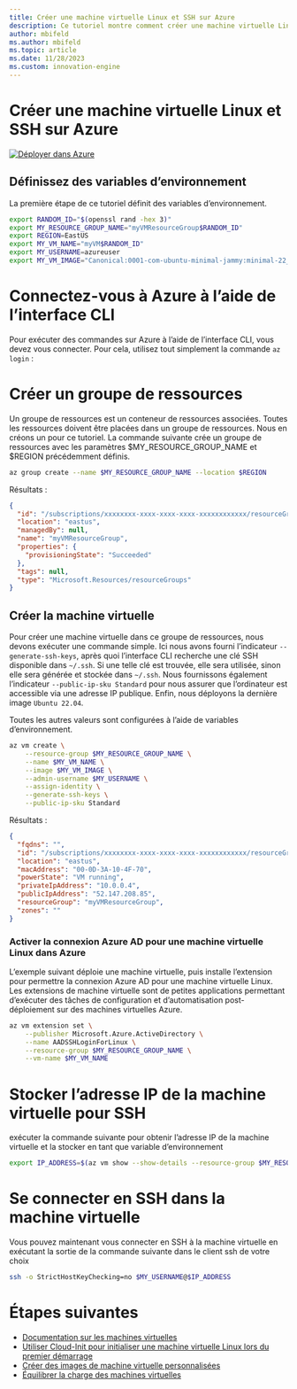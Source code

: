 ```yaml
---
title: Créer une machine virtuelle Linux et SSH sur Azure
description: Ce tutoriel montre comment créer une machine virtuelle Linux et SSH sur Azure.
author: mbifeld
ms.author: mbifeld
ms.topic: article
ms.date: 11/28/2023
ms.custom: innovation-engine
---
```


# Créer une machine virtuelle Linux et SSH sur Azure

[![Déployer dans Azure](https://aka.ms/deploytoazurebutton)](https://portal.azure.com/?Microsoft_Azure_CloudNative_clientoptimizations=false&feature.canmodifyextensions=true#view/Microsoft_Azure_CloudNative/SubscriptionSelectionPage.ReactView/tutorialKey/CreateLinuxVMAndSSH)


## Définissez des variables d’environnement

La première étape de ce tutoriel définit des variables d’environnement.

```bash
export RANDOM_ID="$(openssl rand -hex 3)"
export MY_RESOURCE_GROUP_NAME="myVMResourceGroup$RANDOM_ID"
export REGION=EastUS
export MY_VM_NAME="myVM$RANDOM_ID"
export MY_USERNAME=azureuser
export MY_VM_IMAGE="Canonical:0001-com-ubuntu-minimal-jammy:minimal-22_04-lts-gen2:latest"
```

# Connectez-vous à Azure à l’aide de l’interface CLI

Pour exécuter des commandes sur Azure à l’aide de l’interface CLI, vous devez vous connecter. Pour cela, utilisez tout simplement la commande `az login` :

# Créer un groupe de ressources

Un groupe de ressources est un conteneur de ressources associées. Toutes les ressources doivent être placées dans un groupe de ressources. Nous en créons un pour ce tutoriel. La commande suivante crée un groupe de ressources avec les paramètres $MY_RESOURCE_GROUP_NAME et $REGION précédemment définis.

```bash
az group create --name $MY_RESOURCE_GROUP_NAME --location $REGION
```

Résultats :

<!-- expected_similarity=0.3 -->
```json   
{
  "id": "/subscriptions/xxxxxxxx-xxxx-xxxx-xxxx-xxxxxxxxxxxx/resourceGroups/myVMResourceGroup",
  "location": "eastus",
  "managedBy": null,
  "name": "myVMResourceGroup",
  "properties": {
    "provisioningState": "Succeeded"
  },
  "tags": null,
  "type": "Microsoft.Resources/resourceGroups"
}
```

## Créer la machine virtuelle

Pour créer une machine virtuelle dans ce groupe de ressources, nous devons exécuter une commande simple. Ici nous avons fourni l’indicateur `--generate-ssh-keys`, après quoi l’interface CLI recherche une clé SSH disponible dans `~/.ssh`. Si une telle clé est trouvée, elle sera utilisée, sinon elle sera générée et stockée dans `~/.ssh`. Nous fournissons également l’indicateur `--public-ip-sku Standard` pour nous assurer que l’ordinateur est accessible via une adresse IP publique. Enfin, nous déployons la dernière image `Ubuntu 22.04`. 

Toutes les autres valeurs sont configurées à l’aide de variables d’environnement.

```bash
az vm create \
    --resource-group $MY_RESOURCE_GROUP_NAME \
    --name $MY_VM_NAME \
    --image $MY_VM_IMAGE \
    --admin-username $MY_USERNAME \
    --assign-identity \
    --generate-ssh-keys \
    --public-ip-sku Standard
```

Résultats :

<!-- expected_similarity=0.3 -->
```json
{
  "fqdns": "",
  "id": "/subscriptions/xxxxxxxx-xxxx-xxxx-xxxx-xxxxxxxxxxxx/resourceGroups/myVMResourceGroup/providers/Microsoft.Compute/virtualMachines/myVM",
  "location": "eastus",
  "macAddress": "00-0D-3A-10-4F-70",
  "powerState": "VM running",
  "privateIpAddress": "10.0.0.4",
  "publicIpAddress": "52.147.208.85",
  "resourceGroup": "myVMResourceGroup",
  "zones": ""
}
```

### Activer la connexion Azure AD pour une machine virtuelle Linux dans Azure

L’exemple suivant déploie une machine virtuelle, puis installe l’extension pour permettre la connexion Azure AD pour une machine virtuelle Linux. Les extensions de machine virtuelle sont de petites applications permettant d’exécuter des tâches de configuration et d’automatisation post-déploiement sur des machines virtuelles Azure.

```bash
az vm extension set \
    --publisher Microsoft.Azure.ActiveDirectory \
    --name AADSSHLoginForLinux \
    --resource-group $MY_RESOURCE_GROUP_NAME \
    --vm-name $MY_VM_NAME
```

# Stocker l’adresse IP de la machine virtuelle pour SSH
exécuter la commande suivante pour obtenir l’adresse IP de la machine virtuelle et la stocker en tant que variable d’environnement

```bash
export IP_ADDRESS=$(az vm show --show-details --resource-group $MY_RESOURCE_GROUP_NAME --name $MY_VM_NAME --query publicIps --output tsv)
```

# Se connecter en SSH dans la machine virtuelle

<!--## Export the SSH configuration for use with SSH clients that support OpenSSH & SSH into the VM.
Login to Azure Linux VMs with Azure AD supports exporting the OpenSSH certificate and configuration. That means you can use any SSH clients that support OpenSSH-based certificates to sign in through Azure AD. The following example exports the configuration for all IP addresses assigned to the VM:-->

<!--
```bash
yes | az ssh config --file ~/.ssh/config --name $MY_VM_NAME --resource-group $MY_RESOURCE_GROUP_NAME
```
-->

Vous pouvez maintenant vous connecter en SSH à la machine virtuelle en exécutant la sortie de la commande suivante dans le client ssh de votre choix

```bash
ssh -o StrictHostKeyChecking=no $MY_USERNAME@$IP_ADDRESS
```

# Étapes suivantes

* [Documentation sur les machines virtuelles](https://learn.microsoft.com/azure/virtual-machines/)
* [Utiliser Cloud-Init pour initialiser une machine virtuelle Linux lors du premier démarrage](https://learn.microsoft.com/azure/virtual-machines/linux/tutorial-automate-vm-deployment)
* [Créer des images de machine virtuelle personnalisées](https://learn.microsoft.com/azure/virtual-machines/linux/tutorial-custom-images)
* [Équilibrer la charge des machines virtuelles](https://learn.microsoft.com/azure/load-balancer/quickstart-load-balancer-standard-public-cli)
